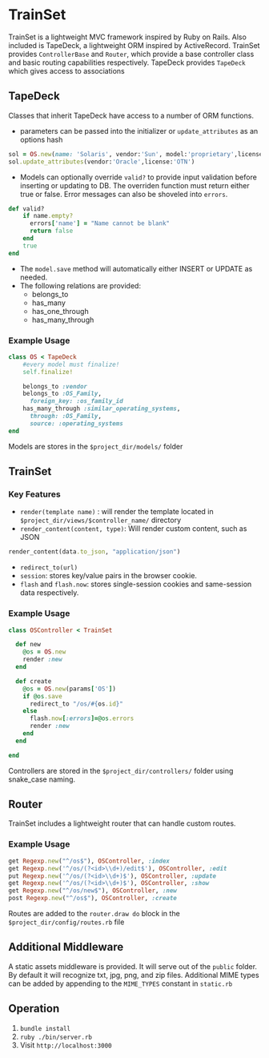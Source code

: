 # TrainSet
TrainSet is a lightweight MVC framework inspired by Ruby on Rails.  Also included is TapeDeck, a lightweight ORM inspired by ActiveRecord.  TrainSet provides `ControllerBase` and `Router`, which provide a base controller class and basic routing capabilities respectively. TapeDeck provides `TapeDeck` which gives access to associations

## TapeDeck
Classes that inherit TapeDeck have access to a number of ORM functions.
* parameters can be passed into the initializer or `update_attributes` as an options hash
```` ruby
sol = OS.new(name: 'Solaris', vendor:'Sun', model:'proprietary',license:'CDDL')
sol.update_attributes(vendor:'Oracle',license:'OTN')
````
* Models can optionally override `valid?` to provide input validation before inserting or updating to DB. The overriden function must return either true or false.  Error messages can also be shoveled into `errors`.
```` ruby
def valid?
    if name.empty?
      errors['name'] = "Name cannot be blank"
      return false
    end
    true
end
````
* The `model.save` method will automatically either INSERT or UPDATE as needed.
* The following relations are provided:
    * belongs_to
    * has_many
    * has_one_through
    * has_many_through

### Example Usage
```` ruby
class OS < TapeDeck
    #every model must finalize!
    self.finalize!

    belongs_to :vendor
    belongs_to :OS_Family,
      foreign_key: :os_family_id
    has_many_through :similar_operating_systems,
      through: :OS_Family,
      source: :operating_systems
end
````
Models are stores in the `$project_dir/models/` folder

## TrainSet
### Key Features
* `render(template name)` : will render the template located in `$project_dir/views/$controller_name/` directory
* `render_content(content, type)`: Will render custom content, such as JSON
````ruby
render_content(data.to_json, "application/json")
````
* `redirect_to(url)`
* `session`: stores key/value pairs in the browser cookie.  
* `flash` and `flash.now`: stores single-session cookies and same-session data respectively.

### Example Usage
````ruby
class OSController < TrainSet

  def new
    @os = OS.new
    render :new
  end

  def create
    @os = OS.new(params['OS'])
    if @os.save
      redirect_to "/os/#{os.id}"
    else
      flash.now[:errors]=@os.errors
      render :new
    end
  end

end
````
Controllers are stored in the `$project_dir/controllers/` folder using snake_case naming.

## Router
TrainSet includes a lightweight router that can handle custom routes.

### Example Usage
````ruby
get Regexp.new("^/os$"), OSController, :index
get Regexp.new('^/os/(?<id>\\d+)/edit$'), OSController, :edit
put Regexp.new('^/os/(?<id>\\d+)$'), OSController, :update
get Regexp.new('^/os/(?<id>\\d+)$'), OSController, :show
get Regexp.new("^/os/new$"), OSController, :new
post Regexp.new("^/os$"), OSController, :create
````
Routes are added to the `router.draw do` block in the `$project_dir/config/routes.rb` file



## Additional Middleware
A static assets middleware is provided.  It will serve out of the `public` folder.  By default it will recognize txt, jpg, png, and zip files.  Additional MIME types can be added by appending to the `MIME_TYPES` constant in `static.rb`

## Operation

1. `bundle install`
1. `ruby ./bin/server.rb`
1. Visit `http://localhost:3000`
